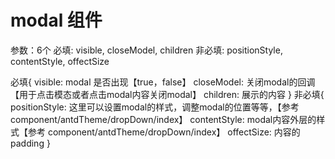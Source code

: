 # modal 组件

参数：6个
  必填: visible, closeModel, children
  非必填: positionStyle, contentStyle, offectSize

  必填{
    visible: modal 是否出现【true，false】
    closeModel: 关闭modal的回调【用于点击模态或者点击modal内容关闭modal】
    children: 展示的内容
  }
  非必填{
    positionStyle: 这里可以设置modal的样式，调整modal的位置等等，【参考 component/antdTheme/dropDown/index】
    contentStyle: modal内容外层的样式【参考 component/antdTheme/dropDown/index】
    offectSize: 内容的padding
  }


